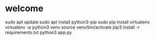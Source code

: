 # welcome

sudo apt update
sudo apt install python3-pip
sudo pip install virtualenv
virtualenv -p python3 venv
source venv/bin/activate
pip3 install -r requirements.txt
python3 app.py
